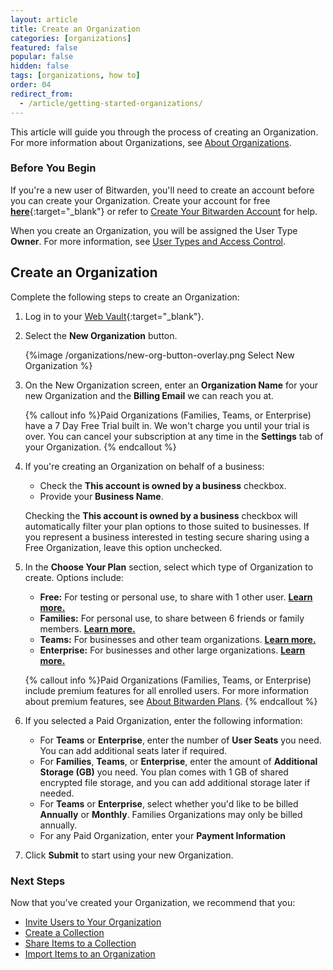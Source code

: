 ```yaml
---
layout: article
title: Create an Organization
categories: [organizations]
featured: false
popular: false
hidden: false
tags: [organizations, how to]
order: 04
redirect_from:
  - /article/getting-started-organizations/
---
```


This article will guide you through the process of creating an Organization. For more information about Organizations, see [About Organizations](https://bitwarden.com/help/article/about-organizations).

### Before You Begin

If you're a new user of Bitwarden, you'll need to create an account before you can create your Organization. Create your account for free [**here**](https://vault.bitwarden.com/#/register){:target="\_blank"} or refer to [Create Your Bitwarden Account](https://bitwarden.com/help/article/create-bitwarden-account/) for help.

When you create an Organization, you will be assigned the User Type **Owner**. For more information, see [User Types and Access Control](https://bitwarden.com/help/article/user-types-access-control/).

## Create an Organization

Complete the following steps to create an Organization:

1. Log in to your [Web Vault](https://vault.bitwarden.com){:target="\_blank"}.
2. Select the **New Organization** button.

   {%image /organizations/new-org-button-overlay.png Select New Organization %}
3. On the New Organization screen, enter an **Organization Name** for your new Organization and the **Billing Email** we can reach you at.

    {% callout info %}Paid Organizations (Families, Teams, or Enterprise) have a 7 Day Free Trial built in. We won't charge you until your trial is over. You can cancel your subscription at any time in the **Settings** tab of your Organization.
    {% endcallout %}
4. If you're creating an Organization on behalf of a business:
   - Check the **This account is owned by a business** checkbox.
   - Provide your **Business Name**.

   Checking the **This account is owned by a business** checkbox will automatically filter your plan options to those suited to businesses. If you represent a business interested in testing secure sharing using a Free Organization, leave this option unchecked.
5. In the **Choose Your Plan** section, select which type of Organization to create. Options include:
   - **Free:** For testing or personal use, to share with 1 other user. [**Learn more.**](https://bitwarden.com/help/article/about-bitwarden-plans/#free-organizations)
   - **Families:** For personal use, to share between 6 friends or family members. [**Learn more.**](https://bitwarden.com/help/article/about-bitwarden-plans/#families-organizations)
   - **Teams:** For businesses and other team organizations. [**Learn more.**](https://bitwarden.com/help/article/about-bitwarden-plans/#teams-organizations)
   - **Enterprise:** For businesses and other large organizations. [**Learn more.**](https://bitwarden.com/help/article/about-bitwarden-plans/#enterprise-organizations)

   {% callout info %}Paid Organizations (Families, Teams, or Enterprise) include premium features for all enrolled users. For more information about premium features, see [About Bitwarden Plans](https://bitwarden.com/help/article/about-bitwarden-plans/#compare-the-plans).
   {% endcallout %}
6. If you selected a Paid Organization, enter the following information:
   - For **Teams** or **Enterprise**, enter the number of **User Seats** you need. You can add additional seats later if required.
   - For **Families**, **Teams**, or **Enterprise**, enter the amount of **Additional Storage (GB)** you need. You plan comes with 1 GB of shared encrypted file storage, and you can add additional storage later if needed.
   - For **Teams** or **Enterprise**, select whether you'd like to be billed **Annually** or **Monthly**. Families Organizations may only be billed annually.
   - For any Paid Organization, enter your **Payment Information**
7. Click **Submit** to start using your new Organization.

### Next Steps

Now that you've created your Organization, we recommend that you:

- [Invite Users to Your Organization](https://bitwarden.com/help/article/managing-users)
- [Create a Collection](https://bitwarden.com/help/article/create-collections/)
- [Share Items to a Collection](https://bitwarden.com/help/article/share-to-a-collection/)
- [Import Items to an Organization](https://bitwarden.com/help/article/import-to-org/)
